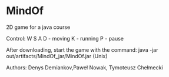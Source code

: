 # MindOf
2D game for a java course

Control: W S A D - moving
K - running
P - pause

After downloading, start the game with the command:
java -jar out/artifacts/MindOf_jar/MindOf.jar (Unix)

Authors:  Denys Demiankov,Paweł Nowak, Tymoteusz Chełmecki
